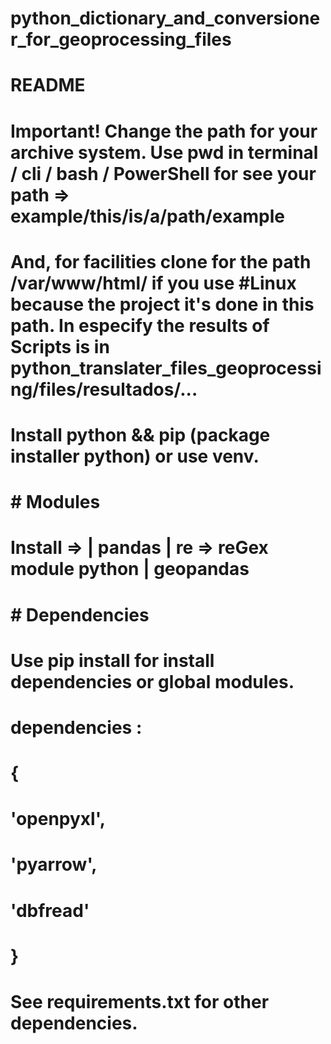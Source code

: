 # python_dictionary_and_conversioner_for_geoprocessing_files
# 
#   
# README
#
#  Important! Change the path for your archive system. Use pwd  in terminal / cli / bash / PowerShell for see your path => example/this/is/a/path/example
#  And, for facilities clone for the path /var/www/html/ if you use #Linux because the project it's done in this path. In especify the results of Scripts is in python_translater_files_geoprocessing/files/resultados/...
#
# Install python && pip (package installer python) or use venv.
# # Modules #
#
# Install => | pandas | re => reGex module python | geopandas 
# 
# # Dependencies # 
# Use pip install for install dependencies or global modules.
#  dependencies : 
# {
#    'openpyxl', 
#    'pyarrow',
#    'dbfread'
# }
#
# See requirements.txt for other dependencies.
